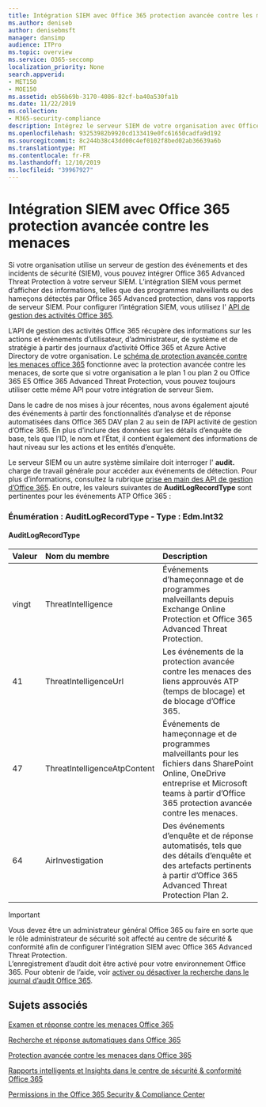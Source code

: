 ```yaml
---
title: Intégration SIEM avec Office 365 protection avancée contre les menaces
ms.author: deniseb
author: denisebmsft
manager: dansimp
audience: ITPro
ms.topic: overview
ms.service: O365-seccomp
localization_priority: None
search.appverid:
- MET150
- MOE150
ms.assetid: eb56b69b-3170-4086-82cf-ba40a530fa1b
ms.date: 11/22/2019
ms.collection:
- M365-security-compliance
description: Intégrez le serveur SIEM de votre organisation avec Office 365 protection avancée contre les menaces et les événements de menace associés dans l’API de gestion des activités Office 365.
ms.openlocfilehash: 93253982b9920cd133419e0fc61650cadfa9d192
ms.sourcegitcommit: 8c244b38c43dd00c4ef0102f8bed02ab36639a6b
ms.translationtype: MT
ms.contentlocale: fr-FR
ms.lasthandoff: 12/10/2019
ms.locfileid: "39967927"
---
```

# <a name="siem-integration-with-office-365-advanced-threat-protection"></a>Intégration SIEM avec Office 365 protection avancée contre les menaces

Si votre organisation utilise un serveur de gestion des événements et des incidents de sécurité (SIEM), vous pouvez intégrer Office 365 Advanced Threat Protection à votre serveur SIEM. L’intégration SIEM vous permet d’afficher des informations, telles que des programmes malveillants ou des hameçons détectés par Office 365 Advanced protection, dans vos rapports de serveur SIEM. Pour configurer l’intégration SIEM, vous utilisez l' [API de gestion des activités Office 365](https://docs.microsoft.com/office/office-365-management-api/office-365-management-activity-api-reference). 

L’API de gestion des activités Office 365 récupère des informations sur les actions et événements d’utilisateur, d’administrateur, de système et de stratégie à partir des journaux d’activité Office 365 et Azure Active Directory de votre organisation. Le [schéma de protection avancée contre les menaces office 365](https://docs.microsoft.com/office/office-365-management-api/office-365-management-activity-api-schema#office-365-advanced-threat-protection-and-threat-investigation-and-response-schema) fonctionne avec la protection avancée contre les menaces, de sorte que si votre organisation a le plan 1 ou plan 2 ou Office 365 E5 Office 365 Advanced Threat Protection, vous pouvez toujours utiliser cette même API pour votre intégration de serveur Siem. 

Dans le cadre de nos mises à jour récentes, nous avons également ajouté des événements à partir des fonctionnalités d’analyse et de réponse automatisées dans Office 365 DAV plan 2 au sein de l’API activité de gestion d’Office 365. En plus d’inclure des données sur les détails d’enquête de base, tels que l’ID, le nom et l’État, il contient également des informations de haut niveau sur les actions et les entités d’enquête.   

Le serveur SIEM ou un autre système similaire doit interroger l' **audit.** charge de travail générale pour accéder aux événements de détection. Pour plus d’informations, consultez la rubrique [prise en main des API de gestion d’Office 365](https://docs.microsoft.com/office/office-365-management-api/get-started-with-office-365-management-apis). En outre, les valeurs suivantes de **AuditLogRecordType** sont pertinentes pour les événements ATP Office 365 :

### <a name="enum-auditlogrecordtype---type-edmint32"></a>Énumération : AuditLogRecordType - Type : Edm.Int32

#### <a name="auditlogrecordtype"></a>AuditLogRecordType

|Valeur|Nom du membre|Description|
|:-----|:-----|:-----|
|vingt|ThreatIntelligence|Événements d’hameçonnage et de programmes malveillants depuis Exchange Online Protection et Office 365 Advanced Threat Protection.|
|41|ThreatIntelligenceUrl|Les événements de la protection avancée contre les menaces des liens approuvés ATP (temps de blocage) et de blocage d’Office 365.|
|47|ThreatIntelligenceAtpContent|Événements de hameçonnage et de programmes malveillants pour les fichiers dans SharePoint Online, OneDrive entreprise et Microsoft teams à partir d’Office 365 protection avancée contre les menaces.|
|64|AirInvestigation|Des événements d’enquête et de réponse automatisés, tels que des détails d’enquête et des artefacts pertinents à partir d’Office 365 Advanced Threat Protection Plan 2.|


> [!IMPORTANT]
> Vous devez être un administrateur général Office 365 ou faire en sorte que le rôle administrateur de sécurité soit affecté au centre de sécurité & conformité afin de configurer l’intégration SIEM avec Office 365 Advanced Threat Protection.<br/>L’enregistrement d’audit doit être activé pour votre environnement Office 365. Pour obtenir de l’aide, voir [activer ou désactiver la recherche dans le journal d’audit Office 365](../../compliance/turn-audit-log-search-on-or-off.md).

## <a name="related-topics"></a>Sujets associés

[Examen et réponse contre les menaces Office 365](office-365-ti.md)

[Recherche et réponse automatiques dans Office 365](automated-investigation-response-office.md)

[Protection avancée contre les menaces dans Office 365](office-365-atp.md)

[Rapports intelligents et Insights dans le centre de sécurité &amp; conformité Office 365](reports-and-insights-in-security-and-compliance.md)
  
[Permissions in the Office 365 Security &amp; Compliance Center](permissions-in-the-security-and-compliance-center.md)
  
